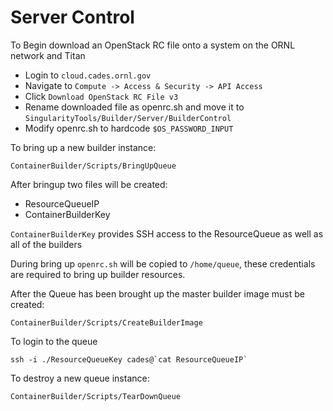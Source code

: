 # Server Control

To Begin download an OpenStack RC file onto a system on the ORNL network and Titan
* Login to `cloud.cades.ornl.gov`
* Navigate to `Compute -> Access & Security -> API Access`
* Click `Download OpenStack RC File v3`
* Rename downloaded file as openrc.sh and move it to `SingularityTools/Builder/Server/BuilderControl`
* Modify openrc.sh to hardcode `$OS_PASSWORD_INPUT`

To bring up a new builder instance:
```
ContainerBuilder/Scripts/BringUpQueue
```
After bringup two files will be created:
 * ResourceQueueIP
 * ContainerBuilderKey

 `ContainerBuilderKey` provides SSH access to the ResourceQueue as well as all of the builders

During bring up `openrc.sh` will be copied to `/home/queue`, these credentials are required to bring up builder resources.

After the Queue has been brought up the master builder image must be created:
```
ContainerBuilder/Scripts/CreateBuilderImage
```


To login to the queue
```
ssh -i ./ResourceQueueKey cades@`cat ResourceQueueIP`
```

To destroy a new queue instance:
```
ContainerBuilder/Scripts/TearDownQueue
```
